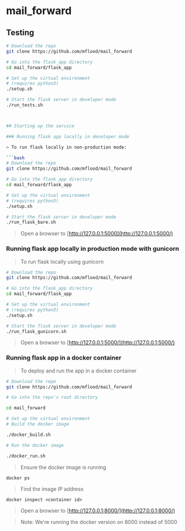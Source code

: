 # mail_forward


## Testing
```bash
# Download the repo
git clone https://github.com/mflood/mail_forward

# Go into the flask_app directory
cd mail_forward/flask_app

# Set up the virtual environment
# (requires python3)
./setup.sh

# Start the flask server in developer mode
./run_tests.sh



## Starting up the service

### Running flask app locally in developer mode

> To run flask locally in non-production mode:

```bash
# Download the repo
git clone https://github.com/mflood/mail_forward

# Go into the flask_app directory
cd mail_forward/flask_app

# Set up the virtual environment
# (requires python3)
./setup.sh

# Start the flask server in developer mode
./run_flask_bare.sh
```

> Open a browser to [http://127.0.0.1:5000](http://127.0.0.1:5000/)

### Running flask app locally in production mode with gunicorn

> To run flask locally using gunicorn

```bash
# Download the repo
git clone https://github.com/mflood/mail_forward

# Go into the flask_app directory
cd mail_forward/flask_app

# Set up the virtual environment
# (requires python3)
./setup.sh

# Start the flask server in developer mode
./run_flask_gunicorn.sh
```

> Open a browser to [http://127.0.0.1:5000/](http://127.0.0.1:5000/)

### Running flask app in a docker container

> To deploy and run the app in a docker container

```bash
# Download the repo
git clone https://github.com/mflood/mail_forward

# Go into the repo's root directory

cd mail_forward

# Set up the virtual environment
# Build the docker image

./docker_build.sh

# Run the docker image

./docker_run.sh
```

> Ensure the docker image is running

    docker ps

> Find the image IP address
    
    docker inspect <container id>

> Open a browser to [http://127.0.0.1:8000/](http://127.0.0.1:8000/)

> Note: We're running the docker version on 8000 instead of 5000
